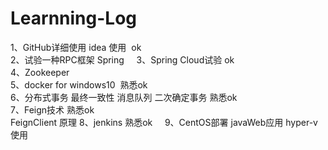 # Learnning-Log
1、GitHub详细使用 idea 使用  ok  
2、试验一种RPC框架 Spring    
3、Spring Cloud试验 ok   
4、Zookeeper   
5、docker for windows10  熟悉ok    
6、分布式事务 最终一致性 消息队列 二次确定事务 熟悉ok      
7、Feign技术 熟悉ok    
FeignClient 原理
8、jenkins 熟悉ok    
9、CentOS部署 javaWeb应用 hyper-v使用    

